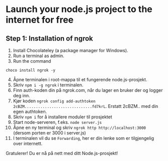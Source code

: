# Launch your node.js project to the internet for free

## Step 1: Installation of ngrok
1. Install Chocolateley (a package manager for Windows).
2. Run a terminal as admin.
3. Run the command
```
choco install ngrok -y
```
4. Åpne terminalen i root-mappa til et fungerende node.js-prosjekt.
5. Skriv `npm i -g ngrok` i terminalen.
6. Finn auth-koden din på ngrok.com, når du lager en bruker der og logger deg inn.
7. Kjør koden `ngrok config add-authtoken 2cBZM..............................fd7krL`. Erstatt 2cBZM.. med din egen authtoken.
8. Skriv `npm i` for å installere moduler til prosjektet
9. Start node-serveren, f.eks. `node server.js`
10. Åpne en ny terminal og skriv `ngrok http http://localhost:3000` (dersom porten er 3000 i server.js)
11. I terminalen vil du se `Forwarding`, her er din lenke som er tilgjengelig over internett.

Gratulerer! Du er nå på nett med ditt Node.js-prosjekt!
